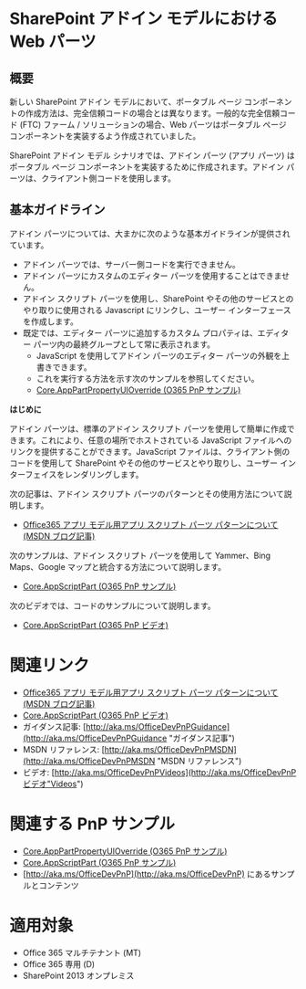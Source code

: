 SharePoint アドイン モデルにおける Web パーツ
=======================================

概要
-------

新しい SharePoint アドイン モデルにおいて、ポータブル ページ コンポーネントの作成方法は、完全信頼コードの場合とは異なります。一般的な完全信頼コード (FTC) ファーム / ソリューションの場合、Web パーツはポータブル ページ コンポーネントを実装するよう作成されていました。

SharePoint アドイン モデル シナリオでは、アドイン パーツ (アプリ パーツ) はポータブル ページ コンポーネントを実装するために作成されます。アドイン パーツは、クライアント側コードを使用します。

基本ガイドライン
---------------------

アドイン パーツについては、大まかに次のような基本ガイドラインが提供されています。

- アドイン パーツでは、サーバー側コードを実行できません。
- アドイン パーツにカスタムのエディター パーツを使用することはできません。
- アドイン スクリプト パーツを使用し、SharePoint やその他のサービスとのやり取りに使用される Javascript にリンクし、ユーザー インターフェースを作成します。
- 既定では、エディター パーツに追加するカスタム プロパティは、エディター パーツ内の最終グループとして常に表示されます。
    + JavaScript を使用してアドイン パーツのエディター パーツの外観を上書きできます。
    + これを実行する方法を示す次のサンプルを参照してください。 
    + [Core.AppPartPropertyUIOverride (O365 PnP サンプル)](https://github.com/OfficeDev/PnP/tree/master/Samples/Core.AppPartPropertyUIOverride)

**はじめに**

アドイン パーツは、標準のアドイン スクリプト パーツを使用して簡単に作成できます。これにより、任意の場所でホストされている JavaScript ファイルへのリンクを提供することができます。JavaScript ファイルは、クライアント側のコードを使用して SharePoint やその他のサービスとやり取りし、ユーザー インターフェイスをレンダリングします。

次の記事は、アドイン スクリプト パーツのパターンとその使用方法について説明します。

- [Office365 アプリ モデル用アプリ スクリプト パーツ パターンについて (MSDN ブログ記事)](http://blogs.msdn.com/b/vesku/archive/2014/07/08/introducing-app-script-part-pattern-for-office365-app-model.aspx)

次のサンプルは、アドイン スクリプト パーツを使用して Yammer、Bing Maps、Google マップと統合する方法について説明します。

- [Core.AppScriptPart (O365 PnP サンプル)](https://github.com/OfficeDev/PnP/tree/master/Samples/Core.AppScriptPart)

次のビデオでは、コードのサンプルについて説明します。

- [Core.AppScriptPart (O365 PnP ビデオ)](https://channel9.msdn.com/Blogs/Office-365-Dev/App-Script-Parts-in-SharePoint-Office-365-Developer-Patterns-and-Practices)

関連リンク
=============

- [Office365 アプリ モデル用アプリ スクリプト パーツ パターンについて (MSDN ブログ記事)](http://blogs.msdn.com/b/vesku/archive/2014/07/08/introducing-app-script-part-pattern-for-office365-app-model.aspx)
- [Core.AppScriptPart (O365 PnP ビデオ)](https://channel9.msdn.com/Blogs/Office-365-Dev/App-Script-Parts-in-SharePoint-Office-365-Developer-Patterns-and-Practices)
- ガイダンス記事: [http://aka.ms/OfficeDevPnPGuidance](http://aka.ms/OfficeDevPnPGuidance "ガイダンス記事")
- MSDN リファレンス: [http://aka.ms/OfficeDevPnPMSDN](http://aka.ms/OfficeDevPnPMSDN "MSDN リファレンス")
- ビデオ: [http://aka.ms/OfficeDevPnPVideos](http://aka.ms/OfficeDevPnPビデオ"Videos")

関連する PnP サンプル
===================

- [Core.AppPartPropertyUIOverride (O365 PnP サンプル)](https://github.com/OfficeDev/PnP/tree/master/Samples/Core.AppPartPropertyUIOverride)
- [Core.AppScriptPart (O365 PnP サンプル)](https://github.com/OfficeDev/PnP/tree/master/Samples/Core.AppScriptPart)
- [http://aka.ms/OfficeDevPnP](http://aka.ms/OfficeDevPnP) にあるサンプルとコンテンツ

適用対象
==========
- Office 365 マルチテナント (MT)
- Office 365 専用 (D)
- SharePoint 2013 オンプレミス
